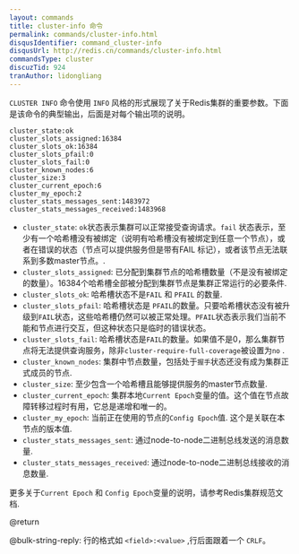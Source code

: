 ```yaml
---
layout: commands
title: cluster-info 命令
permalink: commands/cluster-info.html
disqusIdentifier: command_cluster-info
disqusUrl: http://redis.cn/commands/cluster-info.html
commandsType: cluster
discuzTid: 924
tranAuthor: lidongliang
---
```


`CLUSTER INFO` 命令使用 `INFO` 风格的形式展现了关于Redis集群的重要参数。下面是该命令的典型输出，后面是对每个输出项的说明。

```
cluster_state:ok
cluster_slots_assigned:16384
cluster_slots_ok:16384
cluster_slots_pfail:0
cluster_slots_fail:0
cluster_known_nodes:6
cluster_size:3
cluster_current_epoch:6
cluster_my_epoch:2
cluster_stats_messages_sent:1483972
cluster_stats_messages_received:1483968
```

* `cluster_state`:  `ok`状态表示集群可以正常接受查询请求。`fail` 状态表示，至少有一个哈希槽没有被绑定（说明有哈希槽没有被绑定到任意一个节点），或者在错误的状态（节点可以提供服务但是带有FAIL 标记），或者该节点无法联系到多数master节点。.
* `cluster_slots_assigned`: 已分配到集群节点的哈希槽数量（不是没有被绑定的数量）。16384个哈希槽全部被分配到集群节点是集群正常运行的必要条件.
* `cluster_slots_ok`: 哈希槽状态不是`FAIL` 和 `PFAIL` 的数量.
* `cluster_slots_pfail`: 哈希槽状态是 `PFAIL`的数量。只要哈希槽状态没有被升级到`FAIL`状态，这些哈希槽仍然可以被正常处理。`PFAIL`状态表示我们当前不能和节点进行交互，但这种状态只是临时的错误状态。
* `cluster_slots_fail`: 哈希槽状态是`FAIL`的数量。如果值不是0，那么集群节点将无法提供查询服务，除非`cluster-require-full-coverage`被设置为`no` .
* `cluster_known_nodes`: 集群中节点数量，包括处于`握手`状态还没有成为集群正式成员的节点.
* `cluster_size`: 至少包含一个哈希槽且能够提供服务的master节点数量.
* `cluster_current_epoch`: 集群本地`Current Epoch`变量的值。这个值在节点故障转移过程时有用，它总是递增和唯一的。
* `cluster_my_epoch`: 当前正在使用的节点的`Config Epoch`值. 这个是关联在本节点的版本值.
* `cluster_stats_messages_sent`: 通过node-to-node二进制总线发送的消息数量.
* `cluster_stats_messages_received`: 通过node-to-node二进制总线接收的消息数量.

更多关于`Current Epoch` 和 `Config Epoch`变量的说明，请参考Redis集群规范文档.

@return

@bulk-string-reply: 行的格式如 `<field>:<value>` ,行后面跟着一个 `CRLF`。